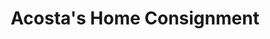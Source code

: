 ---
title: "Acosta's Home Consignment"
url: /lake-zurich/acostas-home-consignment/
shop: furniture
---